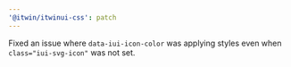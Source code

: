 ```yaml
---
'@itwin/itwinui-css': patch
---
```


Fixed an issue where `data-iui-icon-color` was applying styles even when `class="iui-svg-icon"` was not set.
